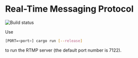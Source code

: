 # Real-Time Messaging Protocol

![Build status](https://github.com/cnlab2021-lyb/rtmp/actions/workflows/main.yml/badge.svg)

Use

```sh
[PORT=<port>] cargo run [--release]
```

to run the RTMP server (the default port number is 7122).
